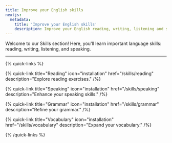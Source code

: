 ```yaml
---
title: Improve your English skills
nextjs:
  metadata:
    title: 'Improve your English skills'
    description: Improve your English reading, writing, listening and speaking skills.
---
```


Welcome to our Skills section! Here, you'll learn important language skills: reading, writing, listening, and speaking.

---

{% quick-links %}

{% quick-link title="Reading" icon="installation" href="/skills/reading" description="Explore reading exercises." /%}

<!-- {% quick-link title="Writing" icon="installation" href="/skills/writing" description="Practise your writing." /%} -->

<!-- {% quick-link title="Listening" icon="installation" href="/skills/listening" description="Improve your listening skills." /%} -->

{% quick-link title="Speaking" icon="installation" href="/skills/speaking" description="Enhance your speaking skills." /%}

{% quick-link title="Grammar" icon="installation" href="/skills/grammar" description="Refine your grammar." /%}

{% quick-link title="Vocabulary" icon="installation" href="/skills/vocabulary" description="Expand your vocabulary." /%}

{% /quick-links %}
